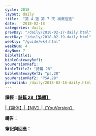 ```yaml
---
cycle: 2018
layout: daily
title:  "第 4 週 第 7 天 補漏拾遺"
date:   2018-02-18
categories: daily
prevDay: "/daily/2018-02-17-daily.html"
nextDay: "/daily/2018-02-19-daily.html"
weekly: "/guide/wk4.html"
weekNum: 4
dayNum: 7
bibleTitle1: 
bibleGatewayRef1: 
youVersionRef1: 
bibleTitle2: "詩篇 28"
bibleGatewayRef2: "ps.28"
youVersionRef2: "PSA.28"
permalink: /daily/2018-02-18-daily.html
---
```


**讀經：[詩篇 28【繁體】](https://www.biblegateway.com/passage/?search=ps.28&version=CUVMPT)**

|[【简体】](https://www.biblegateway.com/passage/?search=ps.28&version=CUVMPS)|[【NIV】](https://www.biblegateway.com/passage/?search=ps.28&version=NIV)|[【YouVersion】](https://www.bible.com/zh-TW/bible/46/PSA.28.CUNP)

**禱告：**

**筆記與回應：**
